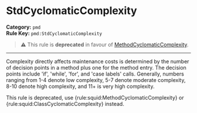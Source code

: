 
# StdCyclomaticComplexity
**Category:** `pmd`<br/>
**Rule Key:** `pmd:StdCyclomaticComplexity`<br/>
> :warning: This rule is **deprecated** in favour of [MethodCyclomaticComplexity](https://rules.sonarsource.com/java/RSPEC-ethodCyclomaticComplexity).

-----

Complexity directly affects maintenance costs is determined by the number of decision points in a method plus one for the method entry. The decision points include 'if', 'while', 'for', and 'case labels' calls. Generally, numbers ranging from 1-4 denote low complexity, 5-7 denote moderate complexity, 8-10 denote high complexity, and 11+ is very high complexity.

<p>
  This rule is deprecated, use {rule:squid:MethodCyclomaticComplexity} or {rule:squid:ClassCyclomaticComplexity}
  instead.
</p>

